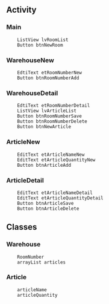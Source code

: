 ## Activity

### Main

        ListView lvRoomList
        Button btnNewRoom

### WarehouseNew

	    EdtiText etRoomNumberNew
		Button btnRoomNumberAdd


### WarehouseDetail

	    EdtiText etRoomNumberDetail
		ListView lvArticleList
		Button btnRoomNumberSave
		Button btnRoomNumberDelete
		Button btnNewArticle


### ArticleNew

		EditText etArticleNameNew
		EditText etArticleQuantityNew
		Button btnArticleAdd


### ArticleDetail

		EditText etArticleNameDetail
		EditText etArticleQuantityDetail
		Button btnArticleSave
		Button btnArticleDelete


## Classes

### Warehouse

		RoomNumber
		arrayList articles

### Article

		articleName
		articleQuantity
